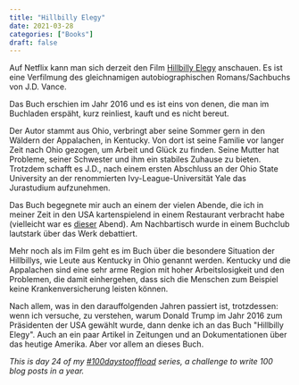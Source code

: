 ```yaml
---
title: "Hillbilly Elegy"
date: 2021-03-28
categories: ["Books"]
draft: false
---
```

Auf Netflix kann man sich derzeit den Film [Hillbilly Elegy](https://de.wikipedia.org/wiki/Hillbilly_Elegy_(Film)) anschauen. Es ist eine Verfilmung des gleichnamigen autobiographischen Romans/Sachbuchs von J.D. Vance.

Das Buch erschien im Jahr 2016 und es ist eins von denen, die man im Buchladen erspäht, kurz reinliest, kauft und es nicht bereut.

Der Autor stammt aus Ohio, verbringt aber seine Sommer gern in den Wäldern der Appalachen, in Kentucky. Von dort ist seine Familie vor langer Zeit nach Ohio gezogen, um Arbeit und Glück zu finden. Seine Mutter hat Probleme, seiner Schwester und ihm ein stabiles Zuhause zu bieten. Trotzdem schafft es J.D., nach einem ersten Abschluss an der Ohio State University an der renommierten Ivy-League-Universität Yale das Jurastudium aufzunehmen.

Das Buch begegnete mir auch an einem der vielen Abende, die ich in meiner Zeit in den USA kartenspielend in einem Restaurant verbracht habe (vielleicht war es [dieser](https://www.meetup.com/D-C-Doppelkopf/events/233185688/) Abend). Am Nachbartisch wurde in einem Buchclub lautstark über das Werk debattiert.

Mehr noch als im Film geht es im Buch über die besondere Situation der Hillbillys, wie Leute aus Kentucky in Ohio genannt werden. Kentucky und die Appalachen sind eine sehr arme Region mit hoher Arbeitslosigkeit und den Problemen, die damit einhergehen, dass sich die Menschen zum Beispiel keine Krankenversicherung leisten können.

Nach allem, was in den darauffolgenden Jahren passiert ist, trotzdessen: wenn ich versuche, zu verstehen, warum Donald Trump im Jahr 2016 zum Präsidenten der USA gewählt wurde, dann denke ich an das Buch "Hillbilly Elegy". Auch an ein paar Artikel in Zeitungen und an Dokumentationen über das heutige Amerika. Aber vor allem an dieses Buch.

_This is day 24 of my [#100daystooffload](https://100daystooffload.com/) series, a challenge to write 100 blog posts in a year._